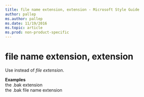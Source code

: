 ```yaml
---
title: file name extension, extension - Microsoft Style Guide
author: pallep
ms.author: pallep
ms.date: 11/19/2016
ms.topic: article
ms.prod: non-product-specific
---
```


# file name extension, extension

Use instead of *file extension*. 

**Examples**  
the .bak extension  
the .bak file name extension
